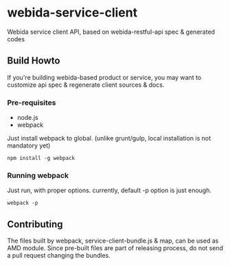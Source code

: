 # webida-service-client

Webida service client API, based on webida-restful-api spec &amp; generated codes

## Build Howto

If you're building webida-based product or service, you may want to customize api spec & regenerate client sources & docs.

### Pre-requisites

- node.js
- webpack

Just install webpack to global. (unlike grunt/gulp, local installation is not mandatory yet)
``` shell
npm install -g webpack
```

### Running webpack
Just run, with proper options. currently, default -p option is just enough.
``` shell
webpack -p
```

## Contributing

The files built by webpack, service-client-bundle.js & map, can be used as AMD module. Since pre-built files are part of releasing process, do not send a pull request changing the bundles.

